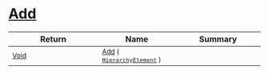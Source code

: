 # [Add](./HierarchyElement-100664012.md)



| Return | Name | Summary | 
| --- | --- | --- | 
| <sub>[Void](https://docs.microsoft.com/en-us/dotnet/api/System.Void)</sub><img width=200/>| <sub>[Add](./HierarchyElement-100664012.md) ( [`HierarchyElement`](./../HierarchyElement.md) )</sub>| <sub></sub><img width=200/>| <br>


